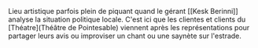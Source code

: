 Lieu artistique parfois plein de piquant quand le gérant [[Kesk Berinni]] analyse la situation politique locale.
C'est ici que les clientes et clients du [Théatre](Théâtre de Pointesable) viennent après les représentations pour partager leurs avis ou improviser un chant ou une saynète sur l'estrade.